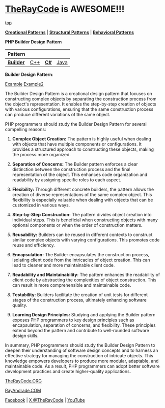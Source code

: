 # [TheRayCode](../../../README.md) is AWESOME!!!

[top](../README.md)

**[Creational Patterns](../README.md)** | **[Structural Patterns](../../Structural/README.md)** | **[Behavioral Patterns](../../Behavioral/README.md)**

**PHP Builder Design Pattern**

|Pattern|   |   |   |
|---|---|---|---|
| [**Builder**](../Builder/README.md) | [C++](../../../CPP/Creational/Builder/README.md) | [**C#**](../../../Csharp/Creational/Builder/README.md) | [Java](../../../Java/Creational/Builder/README.md) |

**Builder Design Pattern**:

[Example](Example/README.md) [Example2](Example2/README.md)

The Builder Design Pattern is a creational design pattern that focuses on constructing complex objects by separating the construction process from the object's representation. It enables the step-by-step creation of objects with various configurations, ensuring that the same construction process can produce different variations of the same object.

PHP programmers should study the Builder Design Pattern for several compelling reasons:

1. **Complex Object Creation:** The pattern is highly useful when dealing with objects that have multiple components or configurations. It provides a structured approach to constructing these objects, making the process more organized.

2. **Separation of Concerns:** The Builder pattern enforces a clear distinction between the construction process and the final representation of the object. This enhances code organization and readability by assigning specific roles to each aspect.

3. **Flexibility:** Through different concrete builders, the pattern allows the creation of diverse representations of the same complex object. This flexibility is especially valuable when dealing with objects that can be customized in various ways.

4. **Step-by-Step Construction:** The pattern divides object creation into individual steps. This is beneficial when constructing objects with many optional components or when the order of construction matters.

5. **Reusability:** Builders can be reused in different contexts to construct similar complex objects with varying configurations. This promotes code reuse and efficiency.

6. **Encapsulation:** The Builder encapsulates the construction process, isolating client code from the intricacies of object creation. This can lead to cleaner and more maintainable client code.

7. **Readability and Maintainability:** The pattern enhances the readability of client code by abstracting the complexities of object construction. This can result in more comprehensible and maintainable code.

8. **Testability:** Builders facilitate the creation of unit tests for different stages of the construction process, ultimately enhancing software quality.

9. **Learning Design Principles:** Studying and applying the Builder pattern exposes PHP programmers to key design principles such as encapsulation, separation of concerns, and flexibility. These principles extend beyond the pattern and contribute to well-rounded software design skills.

In summary, PHP programmers should study the Builder Design Pattern to deepen their understanding of software design concepts and to harness an effective strategy for managing the construction of intricate objects. This knowledge empowers developers to produce more modular, adaptable, and maintainable code. As a result, PHP programmers can adopt better software development practices and create higher-quality applications.


[TheRayCode.ORG](https://www.TheRayCode.org)

[RayAndrade.COM](https://www.RayAndrade.com)

[Facebook](https://www.facebook.com/TheRayCode/) | [X @TheRayCode](https://www.x.com/TheRayCode/) | [YouTube](https://www.youtube.com/TheRayCode/)

